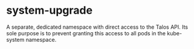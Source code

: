 # system-upgrade

A separate, dedicated namespace with direct access to the Talos API.
Its sole purpose is to prevent granting this access to all pods in the kube-system namespace.
